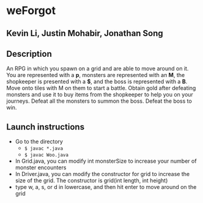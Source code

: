 # weForgot
## Kevin Li, Justin Mohabir, Jonathan Song
## Description
An RPG in which you spawn on a grid and are able to move around on it. You are represented with a **p**, monsters are represented with an **M**, the shopkeeper is presented with a **$**, and the boss is represented with a **B**. Move onto tiles with M on them to start a battle. Obtain gold after defeating monsters and use it to buy items from the shopkeeper to help you on your journeys. Defeat all the monsters to summon the boss. Defeat the boss to win.
## Launch instructions
  - Go to the directory
    - `$ javac *.java`
    - `$ javac Woo.java`
  - In Grid.java, you can modify int monsterSize to increase your number of monster encounters
  - In Driver.java, you can modify the constructor for grid to increase the size of the grid. The constructor is grid(int length, int height)
  - type w, a, s, or d in lowercase, and then hit enter to move around on the grid
